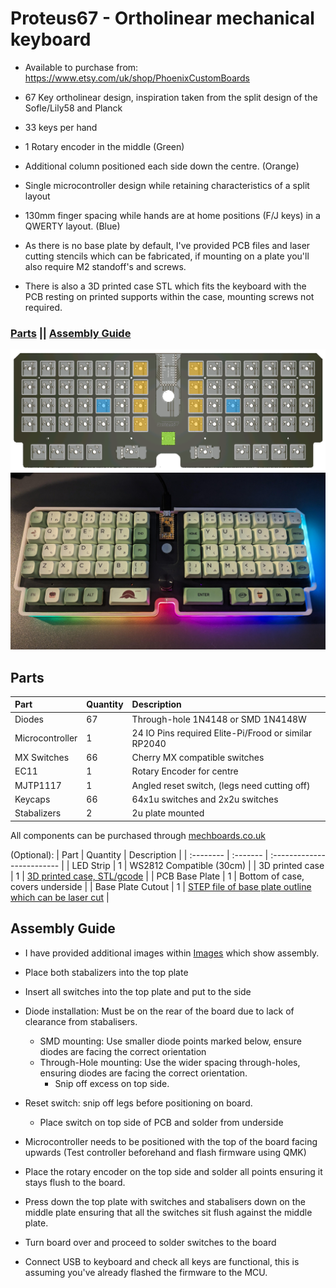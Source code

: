 # Proteus67 - Ortholinear mechanical keyboard

* Available to purchase from: https://www.etsy.com/uk/shop/PhoenixCustomBoards

* 67 Key ortholinear design, inspiration taken from the split design of the Sofle/Lily58 and Planck
* 33 keys per hand
* 1 Rotary encoder in the middle (Green)
* Additional column positioned each side down the centre. (Orange)
* Single microcontroller design while retaining characteristics of a split layout
* 130mm finger spacing while hands are at home positions (F/J keys) in a QWERTY layout. (Blue)

* As there is no base plate by default, I've provided PCB files and laser cutting stencils which can be fabricated, if mounting on a plate you'll also require M2 standoff's and screws.
* There is also a 3D printed case STL which fits the keyboard with the PCB resting on printed supports within the case, mounting screws not required.

### [Parts](#Parts) || [Assembly Guide](#Assembly-Guide)

![PCB](https://github.com/gzowski/Proteus67/blob/main/Images/TopPlate.png?raw=true)
![Personal build](https://github.com/gzowski/Proteus67/blob/main/Images/built.jpg?raw=true)
## Parts

| Part | Quantity     | Description                | 
| :-------- | :------- | :------------------------- |
| Diodes| 67  | Through-hole 1N4148 or SMD 1N4148W |
| Microcontroller | 1 | 24 IO Pins required Elite-Pi/Frood or similar RP2040 |
| MX Switches | 66 | Cherry MX compatible switches |
| EC11 | 1 | Rotary Encoder for centre |
| MJTP1117 | 1 | Angled reset switch, (legs need cutting off) |
| Keycaps | 66 | 64x1u switches and 2x2u switches |
| Stabalizers | 2 | 2u plate mounted |

All components can be purchased through [mechboards.co.uk](https://mechboards.co.uk)

(Optional):
| Part | Quantity     | Description                |
| :-------- | :------- | :------------------------- |
| LED Strip | 1 | WS2812 Compatible (30cm) |
| 3D printed case | 1 | [3D printed case, STL/gcode](https://github.com/gzowski/Proteus67/tree/main/case) |
| PCB Base Plate | 1 | Bottom of case, covers underside |
| Base Plate Cutout | 1 | [STEP file of base plate outline which can be laser cut](https://github.com/gzowski/Proteus67/tree/main/case) |

## Assembly Guide

* I have provided additional images within [Images](https://github.com/gzowski/Proteus67/blob/main/Images/help_images.jpg) which show assembly.

  
* Place both stabalizers into the top plate
* Insert all switches into the top plate and put to the side
* Diode installation: Must be on the rear of the board due to lack of clearance from stabalisers.
  * SMD mounting: Use smaller diode points marked below, ensure diodes are facing the correct orientation
  * Through-Hole mounting: Use the wider spacing through-holes, ensuring diodes are facing the correct orientation.
    * Snip off excess on top side.
* Reset switch: snip off legs before positioning on board.
  *  Place switch on top side of PCB and solder from underside
* Microcontroller needs to be positioned with the top of the board facing upwards (Test controller beforehand and flash firmware using QMK)
* Place the rotary encoder on the top side and solder all points ensuring it stays flush to the board.
* Press down the top plate with switches and stabalisers down on the middle plate ensuring that all the switches sit flush against the middle plate.
* Turn board over and proceed to solder switches to the board
* Connect USB to keyboard and check all keys are functional, this is assuming you've already flashed the firmware to the MCU.
